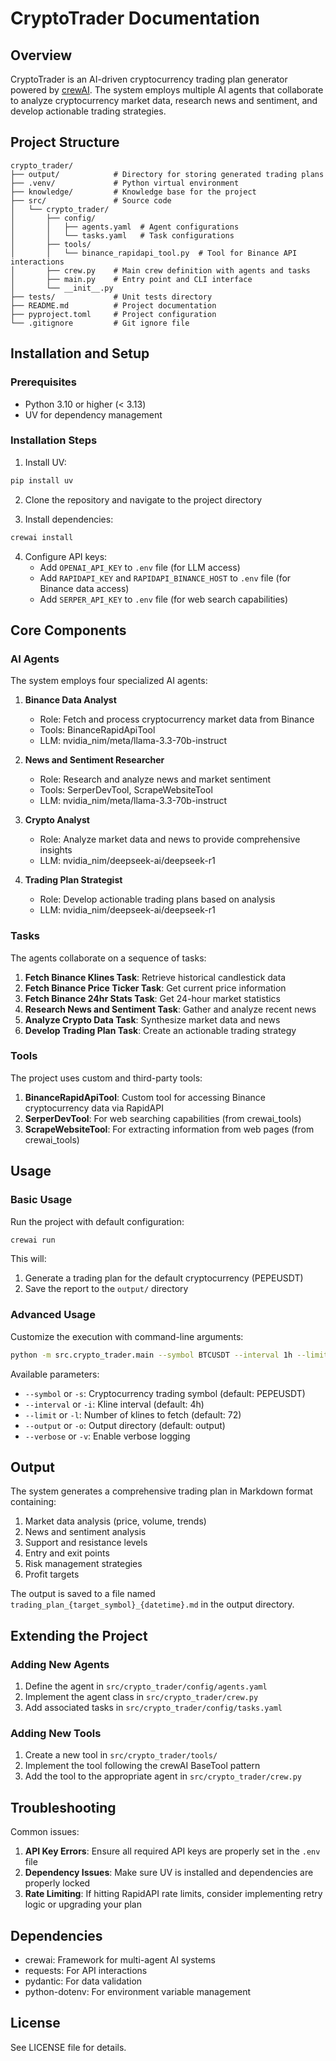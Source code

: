 # CryptoTrader Documentation

## Overview

CryptoTrader is an AI-driven cryptocurrency trading plan generator powered by [crewAI](https://crewai.com). The system employs multiple AI agents that collaborate to analyze cryptocurrency market data, research news and sentiment, and develop actionable trading strategies.

## Project Structure

```
crypto_trader/
├── output/            # Directory for storing generated trading plans
├── .venv/             # Python virtual environment
├── knowledge/         # Knowledge base for the project
├── src/               # Source code
│   └── crypto_trader/
│       ├── config/
│       │   ├── agents.yaml  # Agent configurations
│       │   └── tasks.yaml   # Task configurations
│       ├── tools/
│       │   └── binance_rapidapi_tool.py  # Tool for Binance API interactions
│       ├── crew.py    # Main crew definition with agents and tasks
│       ├── main.py    # Entry point and CLI interface
│       └── __init__.py
├── tests/             # Unit tests directory
├── README.md          # Project documentation
├── pyproject.toml     # Project configuration
└── .gitignore         # Git ignore file
```

## Installation and Setup

### Prerequisites
- Python 3.10 or higher (< 3.13)
- UV for dependency management

### Installation Steps
1. Install UV:
```bash
pip install uv
```

2. Clone the repository and navigate to the project directory

3. Install dependencies:
```bash
crewai install
```

4. Configure API keys:
   - Add `OPENAI_API_KEY` to `.env` file (for LLM access)
   - Add `RAPIDAPI_KEY` and `RAPIDAPI_BINANCE_HOST` to `.env` file (for Binance data access)
   - Add `SERPER_API_KEY` to `.env` file (for web search capabilities)

## Core Components

### AI Agents

The system employs four specialized AI agents:

1. **Binance Data Analyst**
   - Role: Fetch and process cryptocurrency market data from Binance
   - Tools: BinanceRapidApiTool
   - LLM: nvidia_nim/meta/llama-3.3-70b-instruct

2. **News and Sentiment Researcher**
   - Role: Research and analyze news and market sentiment
   - Tools: SerperDevTool, ScrapeWebsiteTool
   - LLM: nvidia_nim/meta/llama-3.3-70b-instruct

3. **Crypto Analyst**
   - Role: Analyze market data and news to provide comprehensive insights
   - LLM: nvidia_nim/deepseek-ai/deepseek-r1

4. **Trading Plan Strategist**
   - Role: Develop actionable trading plans based on analysis
   - LLM: nvidia_nim/deepseek-ai/deepseek-r1

### Tasks

The agents collaborate on a sequence of tasks:

1. **Fetch Binance Klines Task**: Retrieve historical candlestick data
2. **Fetch Binance Price Ticker Task**: Get current price information
3. **Fetch Binance 24hr Stats Task**: Get 24-hour market statistics
4. **Research News and Sentiment Task**: Gather and analyze recent news
5. **Analyze Crypto Data Task**: Synthesize market data and news
6. **Develop Trading Plan Task**: Create an actionable trading strategy

### Tools

The project uses custom and third-party tools:

1. **BinanceRapidApiTool**: Custom tool for accessing Binance cryptocurrency data via RapidAPI
2. **SerperDevTool**: For web searching capabilities (from crewai_tools)
3. **ScrapeWebsiteTool**: For extracting information from web pages (from crewai_tools)

## Usage

### Basic Usage

Run the project with default configuration:

```bash
crewai run
```

This will:
1. Generate a trading plan for the default cryptocurrency (PEPEUSDT)
2. Save the report to the `output/` directory

### Advanced Usage

Customize the execution with command-line arguments:

```bash
python -m src.crypto_trader.main --symbol BTCUSDT --interval 1h --limit 100 --output custom_output --verbose
```

Available parameters:
- `--symbol` or `-s`: Cryptocurrency trading symbol (default: PEPEUSDT)
- `--interval` or `-i`: Kline interval (default: 4h)
- `--limit` or `-l`: Number of klines to fetch (default: 72)
- `--output` or `-o`: Output directory (default: output)
- `--verbose` or `-v`: Enable verbose logging

## Output

The system generates a comprehensive trading plan in Markdown format containing:

1. Market data analysis (price, volume, trends)
2. News and sentiment analysis
3. Support and resistance levels
4. Entry and exit points
5. Risk management strategies
6. Profit targets

The output is saved to a file named `trading_plan_{target_symbol}_{datetime}.md` in the output directory.

## Extending the Project

### Adding New Agents

1. Define the agent in `src/crypto_trader/config/agents.yaml`
2. Implement the agent class in `src/crypto_trader/crew.py`
3. Add associated tasks in `src/crypto_trader/config/tasks.yaml`

### Adding New Tools

1. Create a new tool in `src/crypto_trader/tools/`
2. Implement the tool following the crewAI BaseTool pattern
3. Add the tool to the appropriate agent in `src/crypto_trader/crew.py`

## Troubleshooting

Common issues:

1. **API Key Errors**: Ensure all required API keys are properly set in the `.env` file
2. **Dependency Issues**: Make sure UV is installed and dependencies are properly locked
3. **Rate Limiting**: If hitting RapidAPI rate limits, consider implementing retry logic or upgrading your plan

## Dependencies

- crewai: Framework for multi-agent AI systems
- requests: For API interactions
- pydantic: For data validation
- python-dotenv: For environment variable management

## License

See LICENSE file for details. 

